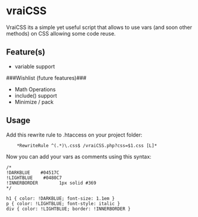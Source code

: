 vraiCSS
=========

VraiCSS its a simple yet useful script that allows to use vars (and soon other methods) on CSS allowing some code reuse.


Feature(s)
---
   - variable support
 
   ###Wishlist (future features)###
   - Math Operations
   - include() support
   - Minimize / pack


Usage
---
Add this rewrite rule to .htaccess on your project folder:

        *RewriteRule ^(.*)\.css$ /vraiCSS.php?css=$1.css [L]*
    

Now you can add your vars as comments using this syntax:
    

    /*
    !DARKBLUE    #04517C
    !LIGHTBLUE    #0480C7
    !INNERBORDER        1px solid #369
    */

    h1 { color: !DARKBLUE; font-size: 1.1em }
    p { color: !LIGHTBLUE; font-style: italic }
    div { color: !LIGHTBLUE; border: !INNERBORDER }